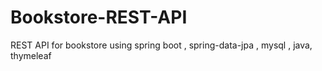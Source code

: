 # Bookstore-REST-API
REST API for bookstore using spring boot , spring-data-jpa , mysql , java, thymeleaf
